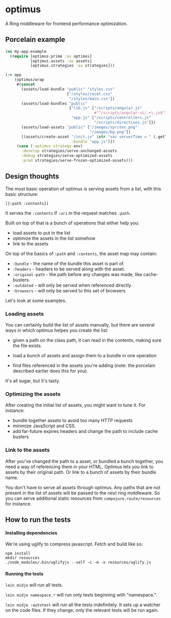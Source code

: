# optimus

A Ring middleware for frontend performance optimization.

## Porcelain example

```clj
(ns my-app.example
  (require [optimus.prime :as optimus]
           [optimus.assets :as assets]
           [optimus.strategies :as strategies]))

(-> app
    (optimus/wrap
     #(concat
       (assets/load-bundle "public" "styles.css"
                           ["/styles/reset.css"
                            "/styles/main.css"])
       (assets/load-bundles "public"
                            {"lib.js" ["/scripts/angular.js"
                                       #"^/scripts/angular-ui/.+\.js$"]
                             "app.js" ["/scripts/controllers.js"
                                       "/scripts/directives.js"]})
       (assets/load-assets "public" ["/images/sprites.png"
                                     "/images/bg.png"])
       [(assets/create-asset "/init.js" (str "var serverTime = " (.getTime (Date.)))
                             :bundle "app.js")])
     (case (:optimus-strategy env)
       :develop strategies/serve-unchanged-assets
       :debug strategies/serve-optimized-assets
       :prod strategies/serve-frozen-optimized-assets)))
```

## Design thoughts

The most basic operation of optimus is serving assets from a list, with
this basic structure:

    [{:path :contents}]

It serves the `:contents` if `:uri` in the request matches `:path`.

Built on top of that is a bunch of operations that either help you:

 - load assets to put in the list
 - optimize the assets in the list somehow
 - link to the assets

On top of the basics of `:path` and `:contents`, the asset map may contain:

 - `:bundle` - the name of the bundle this asset is part of.
 - `:headers` - headers to be served along with the asset.
 - `:original-path` - the path before any changes was made, like cache-busters.
 - `:outdated` - will only be served when referenced directly.
 - `:browsers` - will only be served to this set of browsers

Let's look at some examples.

### Loading assets

You can certainly build the list of assets manually, but there are
several ways in which optimus helpes you create the list:

 - given a path on the class path, it can read in the contents, making
   sure the file exists.

 - load a bunch of assets and assign them to a bundle in one operation

 - find files referenced in the assets you're adding (note: the
   porcelain described earlier does this for you).

It's all sugar, but it's tasty.

### Optimizing the assets

After creating the initial list of assets, you might want to tune it.
For instance:

 - bundle together assets to avoid too many HTTP requests
 - minimize JavaScript and CSS.
 - add far-future expires headers and change the path to include cache busters

### Link to the assets

After you've changed the path to a asset, or bundled a bunch together,
you need a way of referencing them in your HTML. Optimus lets you link
to assets by their original path. Or link to a bunch of assets by their
bundle name.

You don't have to serve all assets through optimus. Any paths that are
not present in the list of assets will be passed to the next ring
middleware. So you can serve additional static resources from
`compojure.route/resources` for instance.

## How to run the tests

#### Installing dependencies

We're using uglify to compress javascript. Fetch and build like so:

```
npm install
mkdir resources
./node_modules/.bin/uglifyjs --self -c -m -o resources/uglify.js
```

#### Running the tests

`lein midje` will run all tests.

`lein midje namespace.*` will run only tests beginning with "namespace.".

`lein midje :autotest` will run all the tests indefinitely. It sets up a
watcher on the code files. If they change, only the relevant tests will be
run again.

